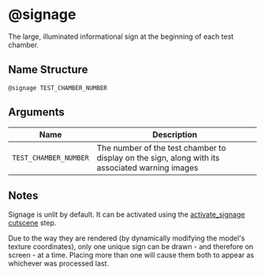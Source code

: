 # @signage

The large, illuminated informational sign at the beginning of each test chamber.

## Name Structure

```
@signage TEST_CHAMBER_NUMBER
```

## Arguments

| Name                  | Description                                                                                     |
| --------------------- | ----------------------------------------------------------------------------------------------- |
| `TEST_CHAMBER_NUMBER` | The number of the test chamber to display on the sign, along with its associated warning images |

## Notes

Signage is unlit by default. It can be activated using the
[activate_signage](../cutscenes/activate_signage.md)
[cutscene](../cutscenes/README.md) step.

Due to the way they are rendered (by dynamically modifying the model's texture
coordinates), only one unique sign can be drawn - and therefore on screen - at a
time. Placing more than one will cause them both to appear as whichever was
processed last.
